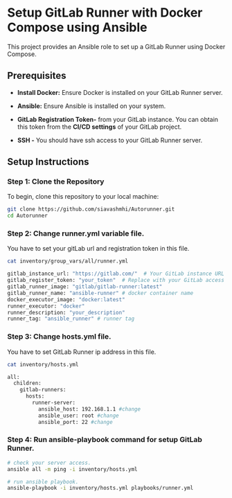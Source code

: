 
# Setup GitLab Runner with Docker Compose using Ansible

This project provides an Ansible role to set up a GitLab Runner using Docker Compose.


## Prerequisites

- **Install Docker:** Ensure Docker is installed on your GitLab Runner server.

- **Ansible:** Ensure Ansible is installed on your system.

- **GitLab Registration Token-** from your GitLab instance. You can obtain this token from the **CI/CD settings** of your GitLab project.
- **SSH -**  You should have ssh access to your GitLab Runner server.

## Setup Instructions

### Step 1: Clone the Repository

To begin, clone this repository to your local machine:

```bash
git clone https://github.com/siavashmhi/Autorunner.git
cd Autorunner
```

### Step 2: Change runner.yml variable file.

You have to set your gitLab url and registration token in this file.

```bash
cat inventory/group_vars/all/runner.yml

gitlab_instance_url: "https://gitlab.com/"  # Your GitLab instance URL (change)
gitlab_register_token: "your_token"  # Replace with your GitLab access token (change)
gitlab_runner_image: "gitlab/gitlab-runner:latest"
gitlab_runner_name: "ansible-runner" # docker container name 
docker_executor_image: "docker:latest"
runner_executor: "docker"
runner_description: "your_description"
runner_tag: "ansible_runner" # runner tag
```

### Step 3: Change hosts.yml file.

You have to set GitLab Runner ip address in this file.

```bash
cat inventory/hosts.yml 

all:
  children:
    gitlab-runners:
      hosts:
        runner-server:
          ansible_host: 192.168.1.1 #change
          ansible_user: root #change
          ansible_port: 22 #change

```

### Step 4: Run ansible-playbook command for setup GitLab Runner.

```bash
# check your server access.
ansible all -m ping -i inventory/hosts.yml

# run ansible playbook. 
ansible-playbook -i inventory/hosts.yml playbooks/runner.yml
```